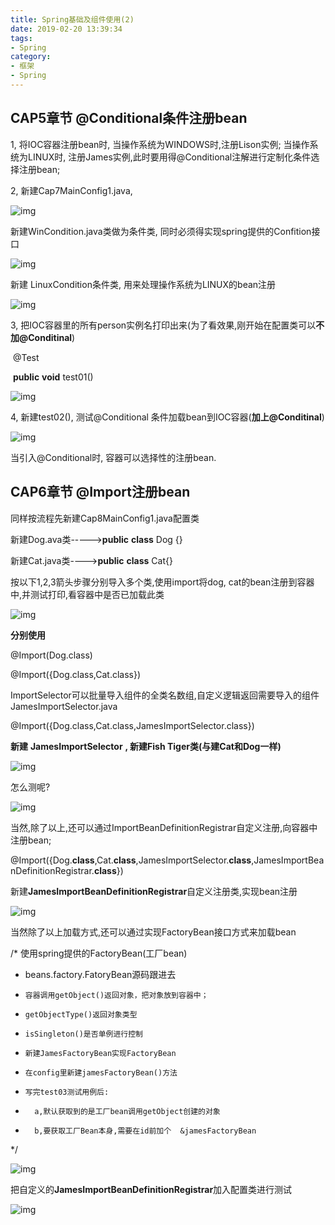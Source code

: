 ```yaml
---
title: Spring基础及组件使用(2)
date: 2019-02-20 13:39:34
tags:
- Spring
category:
- 框架
- Spring
---
```



## CAP5章节  @Conditional条件注册bean

1,  将IOC容器注册bean时, 当操作系统为WINDOWS时,注册Lison实例; 当操作系统为LINUX时, 注册James实例,此时要用得@Conditional注解进行定制化条件选择注册bean;

2,  新建Cap7MainConfig1.java,

![img](/images/spring-2-1.png)

新建WinCondition.java类做为条件类, 同时必须得实现spring提供的Confition接口

![img](/images/spring-2-2.png)

新建 LinuxCondition条件类, 用来处理操作系统为LINUX的bean注册

![img](/images/spring-2-3.png)

3,  把IOC容器里的所有person实例名打印出来(为了看效果,刚开始在配置类可以**不加@Conditinal**)

​	 @Test

​	 **public** **void** test01()

![img](/images/spring-2-4.png)

 

4,  新建test02(), 测试@Conditional  条件加载bean到IOC容器(**加上@Conditinal**)

![img](/images/spring-2-5.png)

当引入@Conditional时, 容器可以选择性的注册bean.

 

 

## CAP6章节  @Import注册bean

同样按流程先新建Cap8MainConfig1.java配置类

新建Dog.ava类----->**public** **class** Dog {}

新建Cat.java类---->**public** **class** Cat{}

按以下1,2,3箭头步骤分别导入多个类,使用import将dog, cat的bean注册到容器中,并测试打印,看容器中是否已加载此类

![img](/images/spring-2-6.png)

**分别使用** 

@Import(Dog.class)   

@Import({Dog.class,Cat.class})

 

ImportSelector可以批量导入组件的全类名数组,自定义逻辑返回需要导入的组件JamesImportSelector.java

@Import({Dog.class,Cat.class,JamesImportSelector.class})

**新建** **JamesImportSelector** **, 新建Fish  Tiger类(与建Cat和Dog一样)**

![img](/images/spring-2-7.png)

怎么测呢?

![img](/images/spring-2-8.png)

 

当然,除了以上,还可以通过ImportBeanDefinitionRegistrar自定义注册,向容器中注册bean;

@Import({Dog.**class**,Cat.**class**,JamesImportSelector.**class**,JamesImportBeanDefinitionRegistrar.**class**})

新建**JamesImportBeanDefinitionRegistrar**自定义注册类,实现bean注册

![img](/images/spring-2-9.png)

当然除了以上加载方式,还可以通过实现FactoryBean接口方式来加载bean


/*   使用spring提供的FactoryBean(工厂bean)

*   beans.factory.FatoryBean源码跟进去

*     容器调用getObject()返回对象，把对象放到容器中；

*     getObjectType()返回对象类型

*     isSingleton()是否单例进行控制

*     新建JamesFactoryBean实现FactoryBean

*     在config里新建jamesFactoryBean()方法

*     写完test03测试用例后:

*       a,默认获取到的是工厂bean调用getObject创建的对象

*       b,要获取工厂Bean本身,需要在id前加个  &jamesFactoryBean

*/	

![img](/images/spring-2-10.png)

把自定义的**JamesImportBeanDefinitionRegistrar**加入配置类进行测试

![img](/images/spring-2-11.png)

 